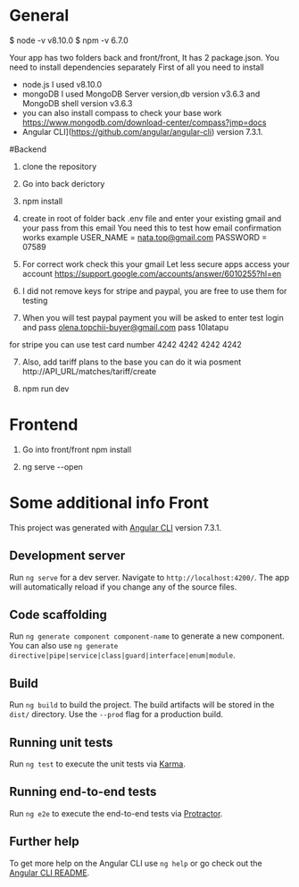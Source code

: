 # General

$ node -v
v8.10.0
$ npm -v
6.7.0

Your app has two folders back and front/front, It has 2 package.json. You need to install dependencies separately
First of all you need to install
- node.js I used v8.10.0
- mongoDB    I used MongoDB Server version,db version v3.6.3 and MongoDB shell version v3.6.3
- you can also install compass to check your base work https://www.mongodb.com/download-center/compass?jmp=docs
- Angular CLI](https://github.com/angular/angular-cli) version 7.3.1.

#Backend

1. clone the repository
2. Go into back derictory
3. npm install
4. create in root of folder back .env file and enter your existing gmail and  your pass from this email
You need this to test how email confirmation works
example 
USER_NAME = nata.top@gmail.com
PASSWORD = 07589
4.  For correct work check this your gmail  Let less secure apps access your account
https://support.google.com/accounts/answer/6010255?hl=en

5. I did not remove keys for stripe and paypal, you are free to use them for testing
6. When you will test paypal payment
you will be asked to enter test login and pass
olena.topchii-buyer@gmail.com
pass 10latapu

for stripe you can use test card number 4242 4242 4242 4242

7. Also, add tariff plans to the base you can do it wia posment
http://API_URL/matches/tariff/create

8.  npm run dev

# Frontend

1. Go into front/front
npm install

2. ng serve --open

# Some additional info Front

This project was generated with [Angular CLI](https://github.com/angular/angular-cli) version 7.3.1.

## Development server

Run `ng serve` for a dev server. Navigate to `http://localhost:4200/`. The app will automatically reload if you change any of the source files.

## Code scaffolding

Run `ng generate component component-name` to generate a new component. You can also use `ng generate directive|pipe|service|class|guard|interface|enum|module`.

## Build

Run `ng build` to build the project. The build artifacts will be stored in the `dist/` directory. Use the `--prod` flag for a production build.

## Running unit tests

Run `ng test` to execute the unit tests via [Karma](https://karma-runner.github.io).

## Running end-to-end tests

Run `ng e2e` to execute the end-to-end tests via [Protractor](http://www.protractortest.org/).

## Further help

To get more help on the Angular CLI use `ng help` or go check out the [Angular CLI README](https://github.com/angular/angular-cli/blob/master/README.md).
